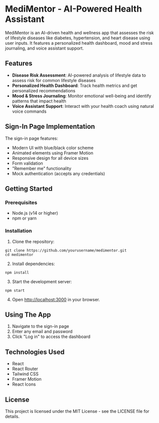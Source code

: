 # MediMentor - AI-Powered Health Assistant

MediMentor is an AI-driven health and wellness app that assesses the risk of lifestyle diseases like diabetes, hypertension, and heart disease using user inputs. It features a personalized health dashboard, mood and stress journaling, and voice assistant support.

## Features

- **Disease Risk Assessment**: AI-powered analysis of lifestyle data to assess risk for common lifestyle diseases
- **Personalized Health Dashboard**: Track health metrics and get personalized recommendations
- **Mood & Stress Journaling**: Monitor emotional well-being and identify patterns that impact health
- **Voice Assistant Support**: Interact with your health coach using natural voice commands

## Sign-In Page Implementation

The sign-in page features:

- Modern UI with blue/black color scheme
- Animated elements using Framer Motion
- Responsive design for all device sizes
- Form validation
- "Remember me" functionality
- Mock authentication (accepts any credentials)

## Getting Started

### Prerequisites

- Node.js (v14 or higher)
- npm or yarn

### Installation

1. Clone the repository:

```
git clone https://github.com/yourusername/medimentor.git
cd medimentor
```

2. Install dependencies:

```
npm install
```

3. Start the development server:

```
npm start
```

4. Open [http://localhost:3000](http://localhost:3000) in your browser.

## Using The App

1. Navigate to the sign-in page
2. Enter any email and password
3. Click "Log in" to access the dashboard

## Technologies Used

- React
- React Router
- Tailwind CSS
- Framer Motion
- React Icons

## License

This project is licensed under the MIT License - see the LICENSE file for details.
